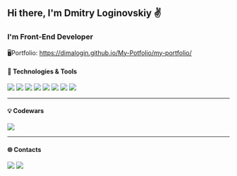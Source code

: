 ## Hi there, I'm Dmitry Loginovskiy :v:


### I'm Front-End Developer

:desktop_computer:Portfolio: https://dimalogin.github.io/My-Potfolio/my-portfolio/


#### :wrench: Technologies & Tools

<img src="https://img.shields.io/badge/HTML5-da502d?style=for-the-badge&logo=HTML5&logoColor=white"/> <img src="https://img.shields.io/badge/CSS3-1671bb?style=for-the-badge&logo=HTML5&logoColor=white"/> <img src="https://img.shields.io/badge/JavaScript-f4e220?style=for-the-badge&logo=JavaScript&logoColor=black"/> <img src="https://img.shields.io/badge/TypeScript-2f74c0?style=for-the-badge&logo=TypeScript&logoColor=white"/> <img src="https://img.shields.io/badge/react-black?style=for-the-badge&logo=React&logoColor=61DAFB"/> <img src="https://img.shields.io/badge/Webpack-212121?style=for-the-badge&logo=Webpack&logoColor=white"/> <img src="https://img.shields.io/badge/git-f44d27?style=for-the-badge&logo=git&logoColor=white"/> <img src="https://img.shields.io/badge/Figma-1d1d1d?style=for-the-badge&logo=Figma&logoColor=white"/>
<hr>

#### 💡 Codewars

[<img src="https://img.shields.io/badge/Codewars-B1361E?style=for-the-badge&logo=Codewars&logoColor=white"/>](https://www.codewars.com/users/dimaLogin)
<hr>

#### :globe_with_meridians: Contacts

[<img src="https://img.shields.io/badge/LinkedIn-0077b7?style=for-the-badge&logo=LinkedIn&logoColor=white"/>](https://www.linkedin.com/in/dima-loginovskiy/) [<img src="https://img.shields.io/badge/Telegram-29a9eb?style=for-the-badge&logo=Telegram&logoColor=white"/>](https://t.me/loginovskiy_d)




